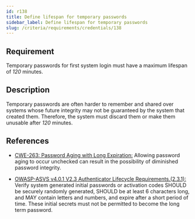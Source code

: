 ```yaml
---
id: r138
title: Define lifespan for temporary passwords
sidebar_label: Define lifespan for temporary passwords
slug: /criteria/requirements/credentials/138
---
```


## Requirement

Temporary passwords for first system login
must have a maximum lifespan of *120* minutes.

## Description

Temporary passwords are often harder
to remember and shared over systems
whose future integrity may not be guaranteed
by the system that created them.
Therefore,
the system must discard them
or make them unusable
after *120* minutes.

## References

- [CWE-263: Password Aging with Long Expiration:](https://cwe.mitre.org/data/definitions/263.html)
Allowing password aging to occur unchecked
can result in the possibility
of diminished password integrity.

- [OWASP-ASVS v4.0.1 V2.3 Authenticator Lifecycle Requirements.(2.3.1):](https://owasp.org/www-pdf-archive/OWASP_Application_Security_Verification_Standard_4.0-en.pdf)
Verify system generated initial passwords
or activation codes
SHOULD be securely randomly generated,
SHOULD be at least 6 characters long,
and MAY contain letters and numbers,
and expire after a short period of time.
These initial secrets must not be permitted
to become the long term password.
